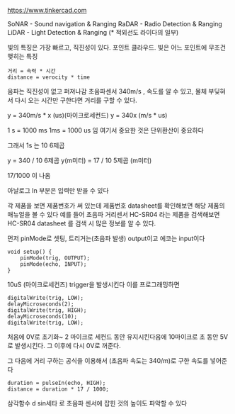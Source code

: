 https://www.tinkercad.com


SoNAR - Sound navigation & Ranging
RaDAR - Radio Detection & Ranging
LiDAR - Light Detection & Ranging
(* 적외선도 라이다의 일부)

빛의 특징은 가장 빠르고, 직진성이 있다. 
포인트 클라우드. 빛은 어느 포인트에 무조건 맺히는 특징


```
거리 = 속력 * 시간
distance = verocity * time
```

음파는 직진성이 없고 퍼져나감
초음파센서 340m/s , 속도를 알 수 있고, 물체 부딪혀서 다시 오는 시간만 구한다면
거리를 구할 수 있다.

y = 340m/s * x (us)(마이크로세컨드)
y = 340x (m/s * us)

1 s = 1000 ms
1ms = 1000 us 임
여기서 중요한 것은 단위환산이 중요하다

그래서 1s 는 10 6제곱

y = 340 / 10 6제곱
y(m미터) = 17 / 10 5제곱  (m미터)


17/1000 이 나옴



아날로그 In 부분은 입력만 받을 수 있다

각 제품을 보면 제품번호가 써 있는데 
제품번호 datasheet를 확인해보면 해당 제품의 매뉴얼을 볼 수 있다
예를 들어 
초음파 거리센서 HC-SR04 라는 제품을 검색해보면 HC-SR04 datasheet 를 검색 시 
많은 정보를 알 수 있다.

먼저 pinMode로 셋팅, 트리거는(초음파 발생) output이고 에코는 input이다
```
void setup() {
    pinMode(trig, OUTPUT);
    pinMode(echo, INPUT);
}
```

10uS (마이크로세컨즈) trigger을 발생시킨다
이를 프로그래밍하면
```
digitalWrite(trig, LOW);
delayMicroseconds(2);
digitalWrite(trig, HIGH);
delayMicroseconds(10);
digitalWrite(trig, LOW);
```
처음에 0V로 초기화~ 2 마이크로 세컨드 동안 유지시킨다음에 10마이크로 초 동안 5V로 발생시킨다.
그 이후에 다시 0V로 꺼준다.

그 다음에 
거리 구하는 공식을 이용해서 (초음파 속도는 340/m)로 구한 속도를 넣어준다
```
duration = pulseIn(echo, HIGH);
distance = duration * 17 / 1000;
```



삼각함수 
d sin세타
로 초음파 센서에 잡힌 것의 높이도 파악할 수 있다
